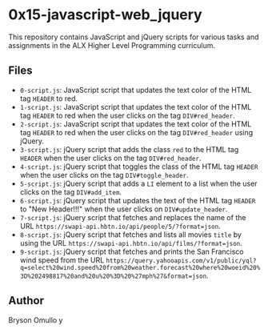 # 0x15-javascript-web_jquery

This repository contains JavaScript and jQuery scripts for various tasks and assignments in the ALX Higher Level Programming curriculum.

## Files

- `0-script.js`: JavaScript script that updates the text color of the HTML tag `HEADER` to red.
- `1-script.js`: JavaScript script that updates the text color of the HTML tag `HEADER` to red when the user clicks on the tag `DIV#red_header`.
- `2-script.js`: JavaScript script that updates the text color of the HTML tag `HEADER` to red when the user clicks on the tag `DIV#red_header` using jQuery.
- `3-script.js`: jQuery script that adds the class `red` to the HTML tag `HEADER` when the user clicks on the tag `DIV#red_header`.
- `4-script.js`: jQuery script that toggles the class of the HTML tag `HEADER` when the user clicks on the tag `DIV#toggle_header`.
- `5-script.js`: jQuery script that adds a `LI` element to a list when the user clicks on the tag `DIV#add_item`.
- `6-script.js`: jQuery script that updates the text of the HTML tag `HEADER` to "New Header!!!" when the user clicks on `DIV#update_header`.
- `7-script.js`: jQuery script that fetches and replaces the name of the URL `https://swapi-api.hbtn.io/api/people/5/?format=json`.
- `8-script.js`: jQuery script that fetches and lists all movies `title` by using the URL `https://swapi-api.hbtn.io/api/films/?format=json`.
- `9-script.js`: jQuery script that fetches and prints the San Francisco wind speed from the URL `https://query.yahooapis.com/v1/public/yql?q=select%20wind.speed%20from%20weather.forecast%20where%20woeid%20%3D%202498817%20and%20u%20%3D%20%27mph%27&format=json`.

## Author

Bryson Omullo
y
